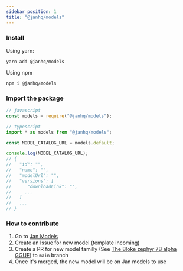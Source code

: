 ```yaml
---
sidebar_position: 1
title: "@janhq/models"
---
```


### Install
Using yarn:

```shell
yarn add @janhq/models
```

Using npm

```shell
npm i @janhq/models
```

### Import the package

```js
// javascript
const models = require("@janhq/models");

// typescript
import * as models from "@janhq/models";
```

```js
const MODEL_CATALOG_URL = models.default;

console.log(MODEL_CATALOG_URL);
// {
//   "id": "",
//   "name": "",
//   "modelUrl": "",
//   "versions": [
//      "downloadLink": "",
//     ...
//   ]
//   ...
// }
```

### How to contribute
1. Go to [Jan Models](https://github.com/janhq/models)
2. Create an Issue for new model (template incoming)
3. Create a PR for new model familly (See [The Bloke zephyr 7B alpha GGUF](https://github.com/janhq/models/blob/main/TheBloke-zephyr-7B-alpha-GGUF.json)) to `main` branch
4. Once it's merged, the new model will be on Jan models to use

